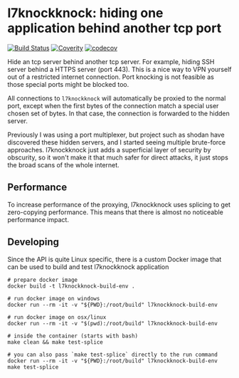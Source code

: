 # l7knockknock: hiding one application behind another tcp port
[![Build Status](https://travis-ci.org/DavyLandman/l7knockknock.svg?branch=master)](https://travis-ci.org/DavyLandman/l7knockknock) 
[![Coverity](https://scan.coverity.com/projects/15326/badge.svg)](https://scan.coverity.com/projects/davylandman-l7knockknock)
[![codecov](https://codecov.io/gh/DavyLandman/l7knockknock/branch/master/graph/badge.svg)](https://codecov.io/gh/DavyLandman/l7knockknock)

Hide an tcp server behind another tcp server. For example, hiding SSH server behind a HTTPS server (port 443). This is a nice way to VPN yourself out of a restricted internet connection. Port knocking is not feasible as those special ports might be blocked too.

All connections to `l7knockknock` will automatically be proxied to the normal port, except when the first bytes of the connection match a special user chosen set of bytes. In that case, the connection is forwarded to the hidden server.

Previously I was using a port multiplexer, but project such as shodan have discovered these hidden servers, and I started seeing multiple brute-force approaches. l7knockknock just adds a superficial layer of security by obscurity, so it won't make it that much safer for direct attacks, it just stops the broad scans of the whole internet.

## Performance

To increase performance of the proxying, l7knockknock uses splicing to get zero-copying performance. This means that there is almost no noticeable performance impact.

## Developing

Since the API is quite Linux specific, there is a custom Docker image that can be used to build and test l7knockknock application

    # prepare docker image
    docker build -t l7knockknock-build-env .

    # run docker image on windows
    docker run --rm -it -v "${PWD}:/root/build" l7knockknock-build-env

    # run docker image on osx/linux
    docker run --rm -it -v "$(pwd):/root/build" l7knockknock-build-env

    # inside the container (starts with bash)
    make clean && make test-splice 

    # you can also pass `make test-splice` directly to the run command
    docker run --rm -it -v "${PWD}:/root/build" l7knockknock-build-env make test-splice
